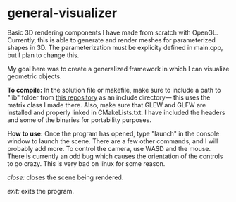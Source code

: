 # general-visualizer
Basic 3D rendering components I have made from scratch with OpenGL. Currently, this is able to generate and render meshes for parameterized shapes in 3D. The parameterization must be explicity defined in main.cpp, but I plan to change this. 

My goal here was to create a generalized framework in which I can visualize geometric objects.     

**To compile:** In the solution file or makefile, make sure to include a path to "lib" folder from [this repository](https://github.com/ebajec/linear-algebra) as an include directory— this uses the matrix class I made there.  Also, make sure that GLEW and GLFW are installed and properly linked in CMakeLists.txt. I have included the headers and some of the binaries for portability purposes.

**How to use:** Once the program has opened, type "launch" in the console window to launch the scene. There are a few other commands, and I will probably add more.  To control the camera, use WASD and the mouse.  There is currently an odd bug which causes the orientation of the controls to go crazy.  This is very bad on linux for some reason.  

*close:* closes the scene being rendered.

*exit:* exits the program.
